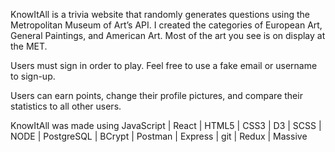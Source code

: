 KnowItAll is a trivia website that randomly generates questions using the Metropolitan Museum of Art’s API. I created the categories of European Art, General Paintings, and American Art. Most of the art you see is on display at the MET. 

Users must sign in order to play. Feel free to use a fake email or username to sign-up. 

Users can earn points, change their profile pictures, and compare their statistics to all other users.

KnowItAll was made using JavaScript | React | HTML5 | CSS3 | D3 | SCSS | NODE | PostgreSQL | BCrypt | Postman | Express | git | Redux | Massive
